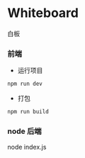 # Whiteboard

白板

### 前端

- 运行项目


```js
npm run dev
```

- 打包

```js
npm run build
```

### node 后端

node index.js
